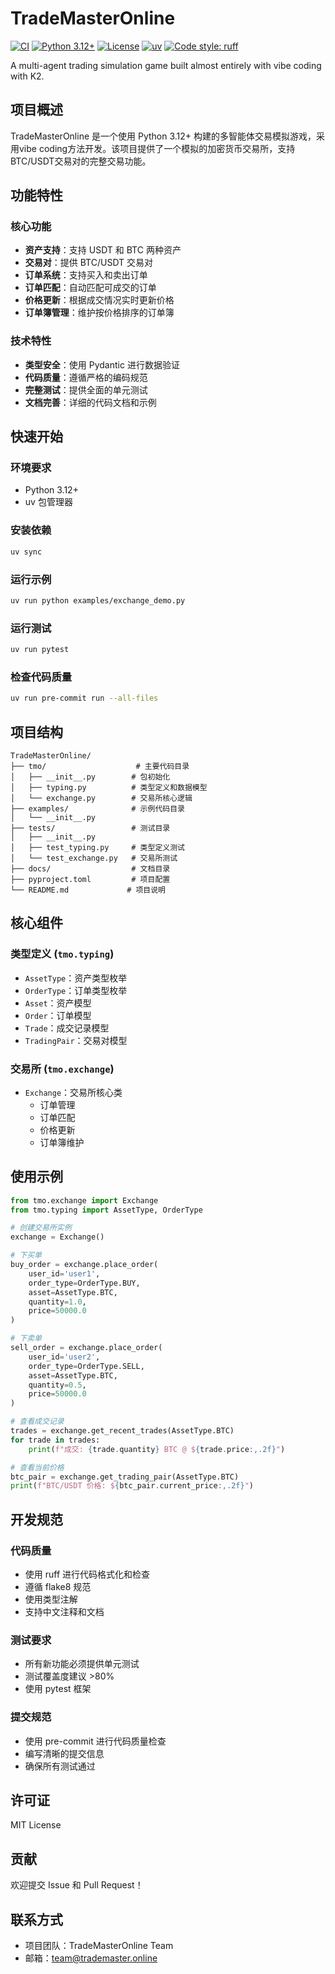 # TradeMasterOnline

[![CI](https://github.com/0xWelt/TradeMasterOnline/workflows/Pytest%20CI/badge.svg)](https://github.com/0xWelt/TradeMasterOnline/actions)
[![Python 3.12+](https://img.shields.io/badge/python-3.12+-blue.svg)](https://www.python.org/downloads/)
[![License](https://img.shields.io/badge/license-Apache%202.0-blue.svg)](https://github.com/0xWelt/TradeMasterOnline/blob/main/LICENSE)
[![uv](https://img.shields.io/endpoint?url=https://raw.githubusercontent.com/astral-sh/uv/main/assets/badge/v0.json)](https://github.com/astral-sh/uv)
[![Code style: ruff](https://img.shields.io/badge/code%20style-ruff-000000.svg)](https://github.com/astral-sh/ruff)

A multi-agent trading simulation game built almost entirely with vibe coding with K2.

## 项目概述

TradeMasterOnline 是一个使用 Python 3.12+ 构建的多智能体交易模拟游戏，采用vibe coding方法开发。该项目提供了一个模拟的加密货币交易所，支持BTC/USDT交易对的完整交易功能。

## 功能特性

### 核心功能
- **资产支持**：支持 USDT 和 BTC 两种资产
- **交易对**：提供 BTC/USDT 交易对
- **订单系统**：支持买入和卖出订单
- **订单匹配**：自动匹配可成交的订单
- **价格更新**：根据成交情况实时更新价格
- **订单簿管理**：维护按价格排序的订单簿

### 技术特性
- **类型安全**：使用 Pydantic 进行数据验证
- **代码质量**：遵循严格的编码规范
- **完整测试**：提供全面的单元测试
- **文档完善**：详细的代码文档和示例

## 快速开始

### 环境要求
- Python 3.12+
- uv 包管理器

### 安装依赖
```bash
uv sync
```

### 运行示例
```bash
uv run python examples/exchange_demo.py
```

### 运行测试
```bash
uv run pytest
```

### 检查代码质量
```bash
uv run pre-commit run --all-files
```

## 项目结构

```
TradeMasterOnline/
├── tmo/                    # 主要代码目录
│   ├── __init__.py        # 包初始化
│   ├── typing.py          # 类型定义和数据模型
│   └── exchange.py        # 交易所核心逻辑
├── examples/              # 示例代码目录
│   └── __init__.py
├── tests/                 # 测试目录
│   ├── __init__.py
│   ├── test_typing.py     # 类型定义测试
│   └── test_exchange.py   # 交易所测试
├── docs/                  # 文档目录
├── pyproject.toml         # 项目配置
└── README.md             # 项目说明
```

## 核心组件

### 类型定义 (`tmo.typing`)
- `AssetType`：资产类型枚举
- `OrderType`：订单类型枚举
- `Asset`：资产模型
- `Order`：订单模型
- `Trade`：成交记录模型
- `TradingPair`：交易对模型

### 交易所 (`tmo.exchange`)
- `Exchange`：交易所核心类
  - 订单管理
  - 订单匹配
  - 价格更新
  - 订单簿维护

## 使用示例

```python
from tmo.exchange import Exchange
from tmo.typing import AssetType, OrderType

# 创建交易所实例
exchange = Exchange()

# 下买单
buy_order = exchange.place_order(
    user_id='user1',
    order_type=OrderType.BUY,
    asset=AssetType.BTC,
    quantity=1.0,
    price=50000.0
)

# 下卖单
sell_order = exchange.place_order(
    user_id='user2',
    order_type=OrderType.SELL,
    asset=AssetType.BTC,
    quantity=0.5,
    price=50000.0
)

# 查看成交记录
trades = exchange.get_recent_trades(AssetType.BTC)
for trade in trades:
    print(f"成交: {trade.quantity} BTC @ ${trade.price:,.2f}")

# 查看当前价格
btc_pair = exchange.get_trading_pair(AssetType.BTC)
print(f"BTC/USDT 价格: ${btc_pair.current_price:,.2f}")
```

## 开发规范

### 代码质量
- 使用 ruff 进行代码格式化和检查
- 遵循 flake8 规范
- 使用类型注解
- 支持中文注释和文档

### 测试要求
- 所有新功能必须提供单元测试
- 测试覆盖度建议 >80%
- 使用 pytest 框架

### 提交规范
- 使用 pre-commit 进行代码质量检查
- 编写清晰的提交信息
- 确保所有测试通过

## 许可证

MIT License

## 贡献

欢迎提交 Issue 和 Pull Request！

## 联系方式

- 项目团队：TradeMasterOnline Team
- 邮箱：team@trademaster.online
